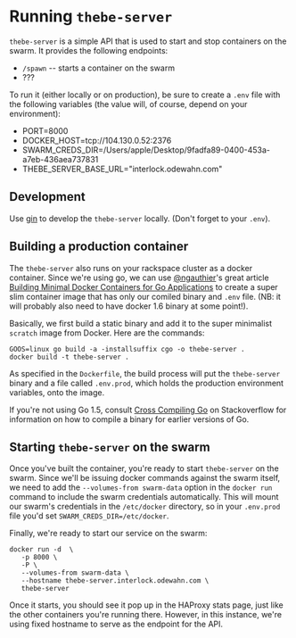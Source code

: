 # Running `thebe-server`

`thebe-server` is a simple API that is used to start and stop containers on the swarm.  It provides the following endpoints:

* `/spawn` -- starts a container on the swarm
* ???

To run it (either locally or on production), be sure to create a `.env` file with the following variables (the value will, of course, depend on your environment):

* PORT=8000
* DOCKER_HOST=tcp://104.130.0.52:2376
* SWARM_CREDS_DIR=/Users/apple/Desktop/9fadfa89-0400-453a-a7eb-436aea737831
* THEBE_SERVER_BASE_URL="interlock.odewahn.com"


## Development

Use [gin](https://github.com/codegangsta/gin) to develop the `thebe-server` locally. (Don't forget to your `.env`).

## Building a production container

The `thebe-server` also runs on your rackspace cluster as a docker container.  Since we're using go, we can use [@ngauthier](https://twitter.com/ngauthier)'s great article [Building Minimal Docker Containers for Go Applications](https://blog.codeship.com/building-minimal-docker-containers-for-go-applications/) to create a super slim container image that has only our comiled binary and `.env` file.  (NB: it will probably also need to have docker 1.6 binary at some point!).  

Basically, we first build a static binary and add it to the super minimalist `scratch` image from Docker.  Here are the commands:

```
GOOS=linux go build -a -installsuffix cgo -o thebe-server .
docker build -t thebe-server .
```

As specified in the `Dockerfile`, the build process will put the `thebe-server` binary and a file called `.env.prod`, which holds the production environment variables, onto the image.

If you're not using Go 1.5, consult [Cross Compiling Go](http://stackoverflow.com/questions/27412601/cross-compiling-go) on Stackoverflow for information on how to compile a binary for earlier versions of Go.


## Starting `thebe-server` on the swarm

Once you've built the container, you're ready to start `thebe-server` on the swarm.  Since we'll be issuing docker commands against the swarm itself, we need to add the `--volumes-from swarm-data` option in the `docker run` command to include the swarm credentials automatically.  This will mount our swarm's credentials in the `/etc/docker` directory, so in your `.env.prod` file you'd set `SWARM_CREDS_DIR=/etc/docker`.

Finally, we're ready to start our service on the swarm:

```
docker run -d  \
   -p 8000 \
   -P \
   --volumes-from swarm-data \
   --hostname thebe-server.interlock.odewahn.com \
   thebe-server
```

Once it starts, you should see it pop up in the HAProxy stats page, just like the other containers you're running there.  However, in this instance, we're using  fixed hostname to serve as the endpoint for the API.
